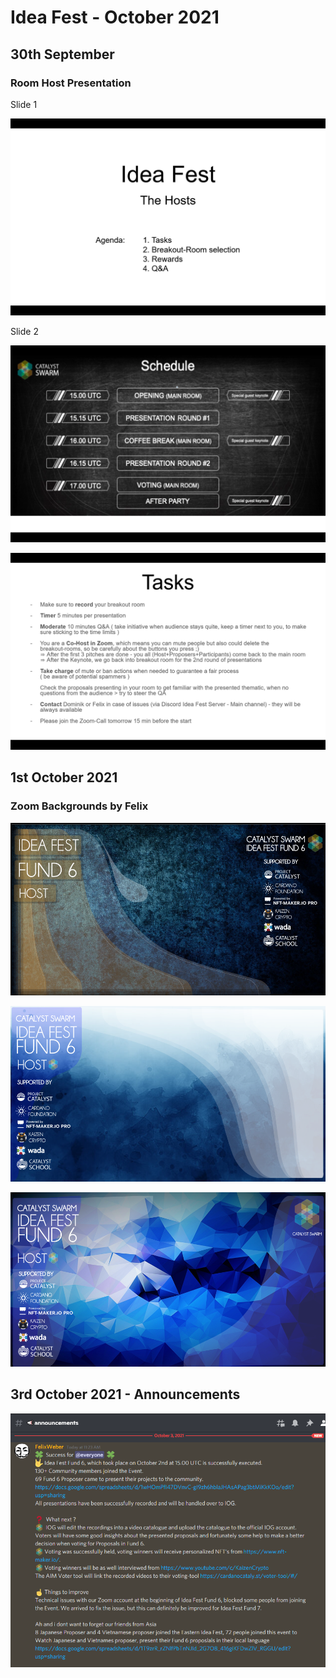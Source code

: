 # Idea Fest - October 2021

## 30th September

### Room Host Presentation

Slide 1

![](../.gitbook/assets/2021-10-03-4-.png)

Slide 2

![](../.gitbook/assets/2021-10-03-5-.png)

![](../.gitbook/assets/2021-10-03-6-.png)

## 1st October 2021

### Zoom Backgrounds by Felix

![](../.gitbook/assets/2021-10-03-1-.png)

![](../.gitbook/assets/2021-10-03-2-.png)

![](../.gitbook/assets/2021-10-03-3-.png)

## 3rd October 2021 - Announcements

![](../.gitbook/assets/2021-10-03.png)


